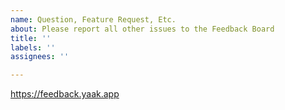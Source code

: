 ```yaml
---
name: Question, Feature Request, Etc.
about: Please report all other issues to the Feedback Board
title: ''
labels: ''
assignees: ''

---
```


https://feedback.yaak.app
